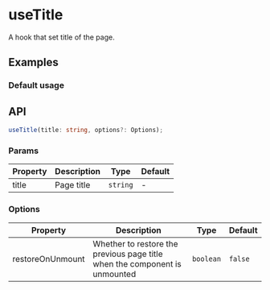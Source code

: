 # useTitle

A hook that set title of the page.

## Examples

### Default usage

<code src="./demo/demo1.tsx"></code>

## API

```typescript
useTitle(title: string, options?: Options);
```

### Params

| Property | Description | Type     | Default |
| -------- | ----------- | -------- | ------- |
| title    | Page title  | `string` | -       |

### Options

| Property         | Description                                                                | Type      | Default |
| ---------------- | -------------------------------------------------------------------------- | --------- | ------- |
| restoreOnUnmount | Whether to restore the previous page title when the component is unmounted | `boolean` | `false` |
